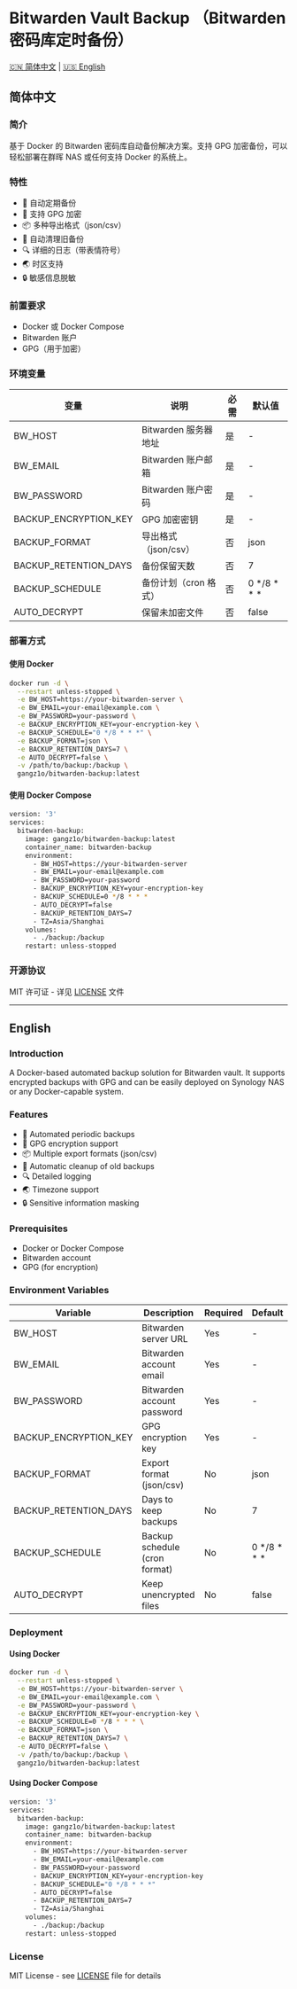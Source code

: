 # Bitwarden Vault Backup （Bitwarden 密码库定时备份）

 [🇨🇳 简体中文](#中文)  |  [🇺🇸 English](#english) 

## 简体中文

### 简介

基于 Docker 的 Bitwarden 密码库自动备份解决方案。支持 GPG 加密备份，可以轻松部署在群晖 NAS 或任何支持 Docker 的系统上。

### 特性

- 🔄 自动定期备份
- 🔐 支持 GPG 加密
- 📦 多种导出格式（json/csv）
- 🧹 自动清理旧备份
- 🔍 详细的日志（带表情符号）
- 🌏 时区支持
- 🔒 敏感信息脱敏

### 前置要求

- Docker 或 Docker Compose
- Bitwarden 账户
- GPG（用于加密）

### 环境变量

| 变量                  | 说明                  | 必需 | 默认值         |
| --------------------- | --------------------- | ---- | -------------- |
| BW_HOST               | Bitwarden 服务器地址  | 是   | -              |
| BW_EMAIL              | Bitwarden 账户邮箱    | 是   | -              |
| BW_PASSWORD           | Bitwarden 账户密码    | 是   | -              |
| BACKUP_ENCRYPTION_KEY | GPG 加密密钥          | 是   | -              |
| BACKUP_FORMAT         | 导出格式（json/csv）  | 否   | json           |
| BACKUP_RETENTION_DAYS | 备份保留天数          | 否   | 7              |
| BACKUP_SCHEDULE       | 备份计划（cron 格式） | 否   | 0 */8 * * *    |
| AUTO_DECRYPT          | 保留未加密文件        | 否   | false          |

### 部署方式

#### 使用 Docker

```bash
docker run -d \
  --restart unless-stopped \
  -e BW_HOST=https://your-bitwarden-server \
  -e BW_EMAIL=your-email@example.com \
  -e BW_PASSWORD=your-password \
  -e BACKUP_ENCRYPTION_KEY=your-encryption-key \
  -e BACKUP_SCHEDULE="0 */8 * * *" \
  -e BACKUP_FORMAT=json \
  -e BACKUP_RETENTION_DAYS=7 \
  -e AUTO_DECRYPT=false \
  -v /path/to/backup:/backup \
  gangz1o/bitwarden-backup:latest
```

#### 使用 Docker Compose

```bash
version: '3'
services:
  bitwarden-backup:
    image: gangz1o/bitwarden-backup:latest
    container_name: bitwarden-backup
    environment:
      - BW_HOST=https://your-bitwarden-server
      - BW_EMAIL=your-email@example.com
      - BW_PASSWORD=your-password
      - BACKUP_ENCRYPTION_KEY=your-encryption-key
      - BACKUP_SCHEDULE=0 */8 * * *
      - AUTO_DECRYPT=false
      - BACKUP_RETENTION_DAYS=7
      - TZ=Asia/Shanghai
    volumes:
      - ./backup:/backup
    restart: unless-stopped
```

### 开源协议

MIT 许可证 - 详见 [LICENSE](LICENSE) 文件

---


## English

### Introduction

A Docker-based automated backup solution for Bitwarden vault. It supports encrypted backups with GPG and can be easily deployed on Synology NAS or any Docker-capable system.

### Features

- 🔄 Automated periodic backups
- 🔐 GPG encryption support
- 📦 Multiple export formats (json/csv)
- 🧹 Automatic cleanup of old backups
- 🔍 Detailed logging
- 🌏 Timezone support
- 🔒 Sensitive information masking

### Prerequisites

- Docker or Docker Compose
- Bitwarden account
- GPG (for encryption)

### Environment Variables

| Variable              | Description                   | Required | Default        |
| --------------------- | ----------------------------- | -------- | -------------- |
| BW_HOST               | Bitwarden server URL          | Yes      | -              |
| BW_EMAIL              | Bitwarden account email       | Yes      | -              |
| BW_PASSWORD           | Bitwarden account password    | Yes      | -              |
| BACKUP_ENCRYPTION_KEY | GPG encryption key            | Yes      | -              |
| BACKUP_FORMAT         | Export format (json/csv)      | No       | json           |
| BACKUP_RETENTION_DAYS | Days to keep backups          | No       | 7              |
| BACKUP_SCHEDULE       | Backup schedule (cron format) | No       | 0 */8 * * *    |
| AUTO_DECRYPT          | Keep unencrypted files        | No       | false          |

### Deployment

#### Using Docker

```bash
docker run -d \
  --restart unless-stopped \
  -e BW_HOST=https://your-bitwarden-server \
  -e BW_EMAIL=your-email@example.com \
  -e BW_PASSWORD=your-password \
  -e BACKUP_ENCRYPTION_KEY=your-encryption-key \
  -e BACKUP_SCHEDULE=0 */8 * * * \
  -e BACKUP_FORMAT=json \
  -e BACKUP_RETENTION_DAYS=7 \
  -e AUTO_DECRYPT=false \
  -v /path/to/backup:/backup \
  gangz1o/bitwarden-backup:latest
```

#### Using Docker Compose

```bash
version: '3'
services:
  bitwarden-backup:
    image: gangz1o/bitwarden-backup:latest
    container_name: bitwarden-backup
    environment:
      - BW_HOST=https://your-bitwarden-server
      - BW_EMAIL=your-email@example.com
      - BW_PASSWORD=your-password
      - BACKUP_ENCRYPTION_KEY=your-encryption-key
      - BACKUP_SCHEDULE="0 */8 * * *"
      - AUTO_DECRYPT=false
      - BACKUP_RETENTION_DAYS=7
      - TZ=Asia/Shanghai
    volumes:
      - ./backup:/backup
    restart: unless-stopped
```

### License

MIT License - see [LICENSE](LICENSE) file for details

